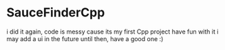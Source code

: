 # SauceFinderCpp
i did it again, code is messy cause its my first Cpp project
have fun with it
i may add a ui in the future
until then, have a good one :)
